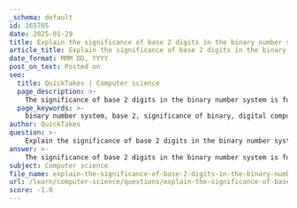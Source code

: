 ```yaml
---
_schema: default
id: 165705
date: 2025-01-29
title: Explain the significance of base 2 digits in the binary number system.
article_title: Explain the significance of base 2 digits in the binary number system.
date_format: MMM DD, YYYY
post_on_text: Posted on
seo:
  title: QuickTakes | Computer science
  page_description: >-
    The significance of base 2 digits in the binary number system is foundational to digital computing and networking, enabling efficient data representation, reliable electronic design, and essential arithmetic operations.
  page_keywords: >-
    binary number system, base 2, significance of binary, digital computing, data representation, binary digits, bits, IPv4 addressing, octets, digital representation, reliability, binary arithmetic, networking, IP addresses
author: QuickTakes
question: >-
    Explain the significance of base 2 digits in the binary number system.
answer: >-
    The significance of base 2 digits in the binary number system is foundational to digital computing and data representation. The binary system, or base-2, utilizes only two digits: 0 and 1. Each digit, known as a bit, represents a power of 2, with the rightmost bit representing $2^0$, the next representing $2^1$, and so forth. This structure allows for the representation of any integer value using combinations of these two digits.\n\nIn the context of IPv4 addressing, each IPv4 address is a 32-bit numerical label, which is divided into four octets (8 bits each). Each octet can represent values ranging from 0 (binary 00000000) to 255 (binary 11111111). For example, the decimal number 192 is represented in binary as 11000000. This binary representation is crucial for the functioning of networks, as it allows devices to communicate using a standardized format.\n\nThe binary number system is essential for several reasons:\n\n1. **Digital Representation**: All data in computers, including text, images, and audio, is ultimately represented in binary form. This allows for efficient processing and storage of information.\n\n2. **Simplicity and Reliability**: The use of only two states (0 and 1) simplifies the design of electronic circuits, which can easily represent these states using voltage levels (e.g., low voltage for 0 and high voltage for 1). This reliability is critical for the operation of digital devices.\n\n3. **Mathematical Operations**: Binary arithmetic is the basis for all computations in digital systems. Operations such as addition, subtraction, multiplication, and division can be performed using binary numbers, which are fundamental to programming and algorithm design.\n\n4. **Networking**: In networking, binary representation is used for IP addresses, subnet masks, and other protocols. Understanding how to convert between binary and decimal is essential for network configuration and troubleshooting.\n\nIn summary, the base 2 digits in the binary number system are significant because they form the core of digital computing, enabling efficient data representation, reliable electronic design, and essential mathematical operations that underpin modern technology, including networking protocols like IPv4.
subject: Computer science
file_name: explain-the-significance-of-base-2-digits-in-the-binary-number-system.md
url: /learn/computer-science/questions/explain-the-significance-of-base-2-digits-in-the-binary-number-system
score: -1.0
---
```


&nbsp;